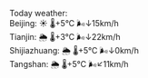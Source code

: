 Today weather:  
Beijing: ☀️ 🌡️+5°C 🌬️↓15km/h  
Tianjin: 🌦 🌡️+3°C 🌬️↓22km/h  
Shijiazhuang: 🌦 🌡️+5°C 🌬️↓0km/h  
Tangshan: 🌦 🌡️+5°C 🌬️↙11km/h  
